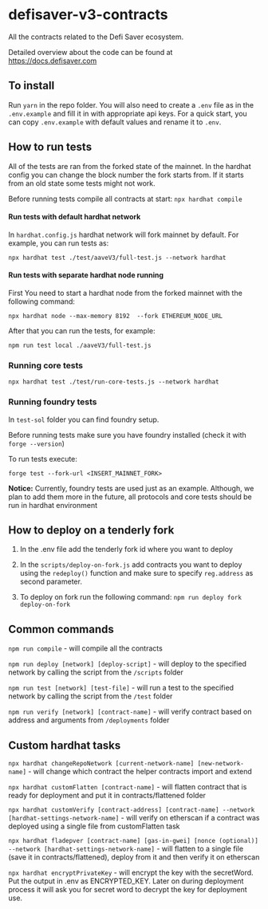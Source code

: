 # defisaver-v3-contracts
All the contracts related to the Defi Saver ecosystem.

Detailed overview about the code can be found at https://docs.defisaver.com

## To install
Run `yarn` in the repo folder.
You will also need to create a `.env` file as in the `.env.example` and fill it in with appropriate api keys.
For a quick start, you can copy `.env.example` with default values and rename it to `.env`.

## How to run tests

All of the tests are ran from the forked state of the mainnet. In the hardhat config you can change the 
block number the fork starts from. If it starts from an old state some tests might not work.

Before running tests compile all contracts at start: `npx hardhat compile`

#### Run tests with default hardhat network

In `hardhat.config.js` hardhat network will fork mainnet by default. For example, you can run tests as:

`npx hardhat test ./test/aaveV3/full-test.js --network hardhat`

#### Run tests with separate hardhat node running
First You need to start a hardhat node from the forked mainnet with the following command:

`npx hardhat node --max-memory 8192  --fork ETHEREUM_NODE_URL`

After that you can run the tests, for example:

`npm run test local ./aaveV3/full-test.js`

### Running core tests
`npx hardhat test ./test/run-core-tests.js --network hardhat`

### Running foundry tests

In `test-sol` folder you can find foundry setup.

Before running tests make sure you have foundry installed (check it with `forge --version`)

To run tests execute:

`forge test --fork-url <INSERT_MAINNET_FORK>`

<b>Notice:</b> 
Currently, foundry tests are used just as an example. Although, we plan to add them more in the future, all protocols and core tests
should be run in hardhat environment

## How to deploy on a tenderly fork

1. In the .env file add the tenderly fork id where you want to deploy

2. In the `scripts/deploy-on-fork.js` add contracts you want to deploy using the `redeploy()` function and make sure to specify `reg.address` as second parameter. 

3. To deploy on fork run the following command: `npm run deploy fork deploy-on-fork`

## Common commands

`npm run compile` -  will compile all the contracts

`npm run deploy [network] [deploy-script]` - will deploy to the specified network by calling the script from the `/scripts` folder

`npm run test [network] [test-file]` - will run a test to the specified network by calling the script from the `/test` folder

`npm run verify [network] [contract-name]` - will verify contract based on address and arguments from `/deployments` folder

## Custom hardhat tasks

`npx hardhat changeRepoNetwork [current-network-name] [new-network-name]` -  will change which contract the helper contracts import and extend

`npx hardhat customFlatten [contract-name]` -  will flatten contract that is ready for deployment and put it in contracts/flattened folder

`npx hardhat customVerify [contract-address] [contract-name] --network [hardhat-settings-network-name]`  - will verify on etherscan if a contract was deployed using a single file from customFlatten task 

`npx hardhat fladepver [contract-name] [gas-in-gwei] [nonce (optional)] --network [hardhat-settings-network-name]` - will flatten to a single file (save it in contracts/flattened), deploy from it and then verify it on etherscan

`npx hardhat encryptPrivateKey` - will encrypt the key with the secretWord. Put the output in .env as ENCRYPTED_KEY. Later on during deployment process it will ask you for secret word to decrypt the key for deployment use.
